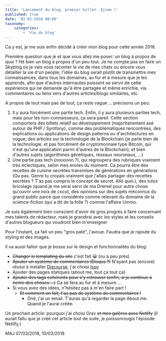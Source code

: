 ```yaml
---
title: 'Lancement du blog, premier billet. Ajime !'
published: true
date: '02-01-2018 08:00'
taxonomy:
    categories:
        - 'Vie du blog'
---
```


Ca y est, je me suis enfin décidé à créer mon blog pour cette année 2018.

Première question que je et que vous allez me poser: un blog à propos de quoi ? Hé bien un blog à propos d'un peu tout. Je ne compte pas en faire un Skyblog où je vais vous raconter la vie de mes chats ou encore vous détailler la vie d'un people; l'idée du blog serait plutôt de transmettre mes connaissances, dans tous les domaines, au fur et à mesure que je les apprends, afin que d'autres internautes puissent se servir de cette expérience qui ne demande qu'à être partagée et même enrichie, via commentaires ou liens vers d'autres articles/blogs similaires, etc.

A propos de tout mais pas de tout, ça reste vague ... précisons un peu:

1. Il y aura forcément une partie tech. Enfin, il y aura plusieurs parties tech, mais pour les non-connaisseurs, ça sera pareil. Cette section comportera des billets relatif au développement (majoritairement axé autour de PHP / Symfony), comme des problématiques rencontrées, des explications ou applications de design patterns ou d'architectures en vogue; des articles sur la technologie de la Blockchain (je parle bien de la technologie, et pas forcément de cryptomonnaie type Bitcoin, qui n'est qu'une application parmi d'autres de la Blockchain); et bien d'autres sujets (algorithmes génétiques, réseaux neuronaux, ...)
2. Une partie pas tech (nooooon ?), qui regroupera des rubriques vraiment très éclectiques, selon mes envies du moment. Ca pourra être des recettes de cuisine secrètes transmises de générations en générations (Ou pas. Genre tu croyais vraiment que j'allais partager des recettes secrètes ? T'as pas compris le concept de secret. Allô quoi.), des tutos bricolage (quand je me serai servi de ma Dremel pour autre chose qu'ouvrir une noix de coco), des opinions sur des sujets méconnus du grand public parce que considérés comme relevant du domaine de la science-fiction (qui a dit de la folie ?) comme l'affaire Ummo.

Je suis également bien conscient d'avoir de gros progrès à faire concernant mes talents de rédacteur, mais je grandirai avec les styles et les conseils d'autres blogueurs qui voudront bien m'enseigner

Pour l'instant, ça fait un peu "gros paté", j'avoue. Faudra que je rajoute du styling et des images.

Il va aussi falloir que je bosse sur le design et fonctionnalités du blog:

* ~~Changer le templating du site~~ c'est fait 😀 (ou à peu près)
* ~~Ajouter un système de commentaires (Disqus ?)~~ N'ayant pas (encore) réussi à installer [Discourse](https://www.discourse.org/), j'ai choisi [Isso](https://posativ.org/isso/)
* Ajouter des pages statiques (about me, tout ça tout ça)
* ~~Ajouter des tags cohérents pour s'y retrouver (enfin, si je continue à écrire des choses ...)~~ Ca se fera au fur et à mesure ...
* Si vous avez des idées, n'hésitez pas à m'en faire part !
  * ~~Et comment on fait, t'as pas de système de commentaires !~~
     * Gné, j'ai un email. T'auras qu'à regarder la page About me. Quand je l'aurai créée.

Un prochain article: pourquoi j'ai choisi Grav ~~et mes galères avec Netlify~~ (il aurait fallu que je créé cet article tout de suite, je poissonrougis l'épisode Netlify.)

MAJ 07/03/2018, 10/03/2018
